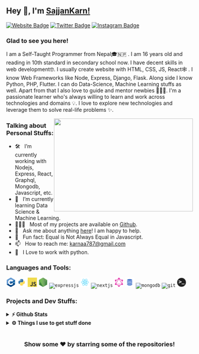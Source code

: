 ## Hey 👋, I'm [SajjanKarn!](https://github.com/SajjanKarn)

[![Website Badge](https://img.shields.io/badge/Website-3b5998?style=flat-square&logo=google-chrome&logoColor=white)](https://sajjankarn.github.io/)
[![Twitter Badge](https://img.shields.io/badge/-Twitter-00acee?style=flat-square&logo=Twitter&logoColor=white)](https://twitter.com/karn_sajjan)
[![Instagram Badge](https://img.shields.io/badge/-Instagram-e4405f?style=flat-square&logo=Instagram&logoColor=white)](https://instagram.com/sajjan_404/)

### Glad to see you here! &nbsp;



I am a Self-Taught Programmer from Nepal🎓🇳🇵 . I am 16 years old and reading in 10th standard in secondary school now. I have decent skills in web development🤓. I usually create website with HTML, CSS, JS, React🕸️ . I know Web Frameworks like Node, Express, Django, Flask. Along side I know Python, PHP, Flutter. I can do Data-Science, Machine Learning stuffs as well. Apart from that I also love to guide and mentor newbies 👨🏻‍💻.  I'm a passionate learner who's always willing to learn and work across technologies and domains 💡. I love to explore new technologies and leverage them to solve real-life problems ✨.



<img align="right" height="250" width="375" alt="" src="https://raw.githubusercontent.com/iampavangandhi/iampavangandhi/master/gifs/coder.gif" />

### Talking about Personal Stuffs:

- 🛠 &nbsp; I’m currently working with Nodejs, Express, React, <br /> Graphql, Mongodb, Javascript, etc.
- 🚀 &nbsp; I’m currently learning Data Science & Machine Learning.
- 👨🏻‍💻 &nbsp; Most of my projects are available on [Github](https://github.com/SajjanKarn).
- 💬 &nbsp; Ask me about anything [here](https://instagram.com/sajjan_404)! I am happy to help.
- 👾 &nbsp; Fun fact: Equal is Not Always Equal in Javascript.
- 📫 &nbsp; How to reach me: karnaa787@gmail.com
- 🐍 &nbsp; I Love to work with python.

### Languages and Tools:

<code><img height="25" src="https://raw.githubusercontent.com/github/explore/80688e429a7d4ef2fca1e82350fe8e3517d3494d/topics/cpp/cpp.png" alt="cpp"></code>
<code><img height="25" src="https://raw.githubusercontent.com/github/explore/80688e429a7d4ef2fca1e82350fe8e3517d3494d/topics/python/python.png" alt="python"></code>
<code><img height="25" src="https://raw.githubusercontent.com/github/explore/80688e429a7d4ef2fca1e82350fe8e3517d3494d/topics/javascript/javascript.png" alt="javascript"></code>
<code><img height="25" src="https://raw.githubusercontent.com/github/explore/80688e429a7d4ef2fca1e82350fe8e3517d3494d/topics/nodejs/nodejs.png" alt="nodejs"></code>
<code><img height="25" src="https://devicons.github.io/devicon/devicon.git/icons/express/express-original.svg" alt="expressjs"></code>
<code><img height="25" src="https://raw.githubusercontent.com/github/explore/80688e429a7d4ef2fca1e82350fe8e3517d3494d/topics/react/react.png" alt="react"></code>
<code><img height="25" src="https://upload.wikimedia.org/wikipedia/commons/thumb/8/8e/Nextjs-logo.svg/800px-Nextjs-logo.svg.png" alt="nextjs"></code>
<code><img height="25" src="https://raw.githubusercontent.com/github/explore/80688e429a7d4ef2fca1e82350fe8e3517d3494d/topics/graphql/graphql.png" alt="graphql"></code>
<code><img height="25" src="https://raw.githubusercontent.com/github/explore/80688e429a7d4ef2fca1e82350fe8e3517d3494d/topics/sql/sql.png" alt="sql"></code>
<code><img height="25" src="https://encrypted-tbn0.gstatic.com/images?q=tbn%3AANd9GcSTTzPAw-55ssm1Im594xYZ9eRQu2JylrkYLg&usqp=CAU" alt="mongodb"></code>
<code><img height="25" src="https://devicons.github.io/devicon/devicon.git/icons/git/git-original.svg" alt="git"></code>
<code><img height="25" src="https://raw.githubusercontent.com/github/explore/80688e429a7d4ef2fca1e82350fe8e3517d3494d/topics/terminal/terminal.png" alt="terminal"></code>

<!--
<code><img height="25" src="https://raw.githubusercontent.com/github/explore/80688e429a7d4ef2fca1e82350fe8e3517d3494d/topics/sass/sass.png" alt="sass"></code>
-->

### Projects and Dev Stuffs:

<details>	
  <summary><b>⚡ Github Stats</b></summary>

<img height="180em" src="https://github-readme-stats.vercel.app/api?username=SajjanKarn&show_icons=true&hide_border=true" />
<img height="180em" src="https://github-readme-stats.vercel.app/api/top-langs/?username=SajjanKarn&exclude_repo=KNN-Image-Classification&show_icons=true&hide_border=true&layout=compact&langs_count=8"/>
</details>

<details>	
  <br />
  <summary><b>⚙️ Things I use to get stuff done</b></summary>
  	<ul>
  	    <li><b>OS:</b> Windows 10 with WSL2 Kali</li>
  	    <li><b>Browser: </b> Firefox Developer Edition</li>
	    <li><b>Code Editor Config:</b> VSCode x Operator Mono x (Monokai) || (Cobalt2)</li>
	    <li><b>To Stay Updated:</b> Dev.to, Medium and Twitter</li>
	    <br />
	</ul>	
</details>

#

<div align="center">

### Show some ❤️ by starring some of the repositories!

</div>
